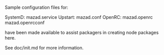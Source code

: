 Sample configuration files for:

SystemD: mazad.service
Upstart: mazad.conf
OpenRC:  mazad.openrc
         mazad.openrcconf

have been made available to assist packagers in creating node packages here.

See doc/init.md for more information.
